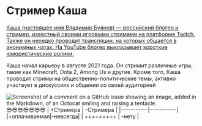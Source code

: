 # **Стример Каша**

<ins>Каша<ins> (настоящее имя Владимир Буянов) — российский блогер и стример, известный своими игровыми стримами на платформе Twitch. Также он нередко проводит трансляции, на которых общается в анонимных чатах. На YouTube блогер выкладывает короткие юмористические ролики.

Каша начал карьеру в августе 2021 года. Он стримит различные игры, такие как Minecraft, Dota 2, Among Us и другие. Кроме того, Каша проводит стримы на общественно-политические темы, активно участвует в дискуссиях и общении со своей аудиторией

![Screenshot of a comment on a GitHub issue showing an image, added in the Markdown, of an Octocat smiling and raising a tentacle.](https://i.ytimg.com/vi/wJ_Pnj1JLWA/maxresdefault.jpg)
:sunglasses::sunglasses::sunglasses::sunglasses::sunglasses::sunglasses::sunglasses:
| +Стримера | -Стримера |
|-----------|-----------|
|+оплачиваемая|-невсегда|
| +++++++++ | -нету     |



